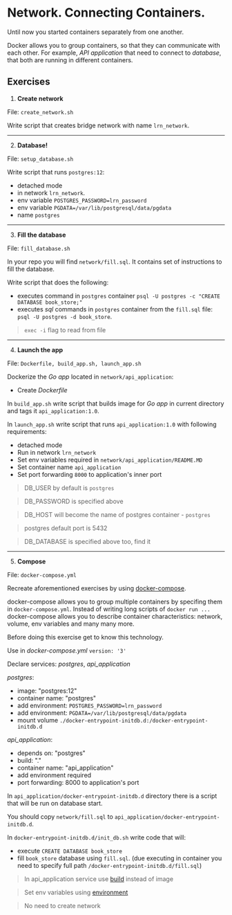 # Network. Connecting Containers.

Until now you started containers separately from one another.

Docker allows you to group containers, so that they can communicate with each other.
For example, _API application_ that need to connect to _database_, that both are running 
in different containers.

## Exercises

1. **Create network**

File: `create_network.sh`

Write script that creates bridge network with name `lrn_network`.
___

2. **Database!**

File: `setup_database.sh`

Write script that runs `postgres:12`:
- detached mode
- in network `lrn_network`.
- env variable `POSTGRES_PASSWORD=lrn_password`
- env variable `PGDATA=/var/lib/postgresql/data/pgdata`
- name `postgres`
___

3. **Fill the database**

File: `fill_database.sh`

In your repo you will find `network/fill.sql`. It contains set of instructions to fill the database.

Write script that does the following:
- executes command in `postgres` container `psql -U postgres -c "CREATE DATABASE book_store;"`
- executes _sql_ commands in `postgres` container from the `fill.sql` file: `psql -U postgres -d book_store`.

> `exec -i` flag to read from file
___

4. **Launch the app**

File: `Dockerfile, build_app.sh, launch_app.sh`

Dockerize the _Go app_ located in `network/api_application`:
- Create _Dockerfile_

In `build_app.sh` write script that builds image for _Go app_ in current directory and tags it `api_application:1.0`.

In `launch_app.sh` write script that runs `api_application:1.0` with following requirements:
- detached mode
- Run in network `lrn_network`
- Set env variables required in `network/api_application/README.MD`
- Set container name `api_application`
- Set port forwarding `8000` to application's inner port

> DB_USER by default is `postgres`

> DB_PASSWORD is specified above

> DB_HOST will become the name of postgres container - `postgres`

> postgres default port is 5432

> DB_DATABASE is specified above too, find it
___

5. **Compose**

File: `docker-compose.yml`

Recreate aforementioned exercises by using [docker-compose](https://docs.docker.com/compose/gettingstarted/#step-3-define-services-in-a-compose-file).

docker-compose allows you to group multiple containers by specifing them in `docker-compose.yml`. Instead of writing long scripts of `docker run ...` docker-compose allows you to describe container characteristics: network, volume, env variables and many many more.

Before doing this exercise get to know this technology.

Use in _docker-compose.yml_ `version: '3'`

Declare services: _postgres_, _api\_application_

_postgres_:
- image: "postgres:12"
- container name: "postgres"
- add environment: `POSTGRES_PASSWORD=lrn_password`
- add environment: `PGDATA=/var/lib/postgresql/data/pgdata`
- mount volume `./docker-entrypoint-initdb.d:/docker-entrypoint-initdb.d`

_api\_application_:
- depends on: "postgres"
- build: "."
- container name: "api\_application"
- add environment required
- port forwarding: 8000 to application's port

In `api_application/docker-entrypoint-initdb.d` directory there is a script that will be run on database start.

You should copy `network/fill.sql` to `api_application/docker-entrypoint-initdb.d`.

In `docker-entrypoint-initdb.d/init_db.sh` write code that will:
- execute `CREATE DATABASE book_store`
- fill `book_store` database using `fill.sql`. (due executing in container you need to specify full path `/docker-entrypoint-initdb.d/fill.sql`)

> In api_application service use [build](https://docs.docker.com/compose/compose-file/#build) instead of image

> Set env variables using [environment](https://docs.docker.com/compose/compose-file/#environment)

> No need to create network
